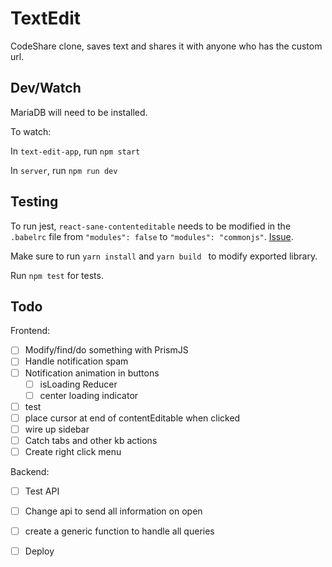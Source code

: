 # TextEdit

CodeShare clone, saves text and shares it with anyone who has the custom url.

## Dev/Watch

MariaDB will need to be installed.

To watch:

In `text-edit-app`, run `npm start` 

In `server`, run `npm run dev` 

## Testing
 To run jest, `react-sane-contenteditable` needs to be modified in the `.babelrc` file from `"modules": false` to `"modules": "commonjs"`. [Issue](https://github.com/ashleyw/react-sane-contenteditable/pull/32).

Make sure to run `yarn install` and `yarn build ` to modify exported library.

Run `npm test` for tests.

## Todo
Frontend:
- [ ] Modify/find/do something with PrismJS
- [ ] Handle notification spam
- [ ] Notification animation in buttons
  - [ ] isLoading Reducer
  - [ ] center loading indicator
- [ ] test
- [ ] place cursor at end of contentEditable when clicked
- [ ] wire up sidebar
- [ ] Catch tabs and other kb actions
- [ ] Create right click menu

Backend:
- [ ] Test API
- [ ] Change api to send all information on open
- [ ] create a generic function to handle all queries


- [ ] Deploy